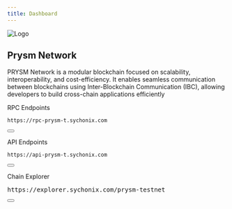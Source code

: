 ```yaml
---
title: Dashboard
---
```


<!-- Overview Section -->
<div class="dashboard-overview p-6 bg-gray-900 rounded-lg mb-2"> <!-- Changed mb-6 to mb-2 -->
  <div class="flex flex-col items-center">
    <!-- Update the image source path and add Tailwind classes for resizing and rounding -->
    <img src="/img/prysm.png" alt="Logo" class="dashboard-logo mb-2 w-24 h-24 rounded-full" />
    <h2 class="text-xl font-bold text-white mb-1">Prysm Network</h2>
    <p class="text-left text-sm	 text-gray-300 mb-1"> <!-- Changed mb-2 to mb-1 -->
PRYSM Network is a modular blockchain focused on scalability, interoperability, and cost-efficiency. It enables seamless communication between blockchains using Inter-Blockchain Communication (IBC), allowing developers to build cross-chain applications efficiently
    </p>
  </div>
</div>

<label class="block mt-1 mb-1">RPC Endpoints</label> <!-- Added mt-1 mb-1 to adjust spacing -->
<div class="code-block-wrapper">
  <pre><code>https://rpc-prysm-t.sychonix.com</code></pre>
  <button class="copy-btn"><i class="fas fa-copy"></i></button>
</div>


  <label>API Endpoints</label>
  <div class="code-block-wrapper">
  <pre><code>https://api-prysm-t.sychonix.com</code></pre>
  <button class="copy-btn"><i class="fas fa-copy"></i></button>
</div>

  <label>Chain Explorer</label>
  <div class="code-block-wrapper">
  <pre><code></code>https://explorer.sychonix.com/prysm-testnet</pre>
  <button class="copy-btn"><i class="fas fa-copy"></i></button>
</div>


